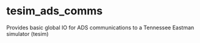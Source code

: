 # tesim_ads_comms
Provides basic global IO for ADS communications to a Tennessee Eastman simulator (tesim)
